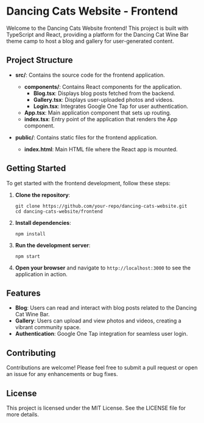 # Dancing Cats Website - Frontend

Welcome to the Dancing Cats Website frontend! This project is built with TypeScript and React, providing a platform for the Dancing Cat Wine Bar theme camp to host a blog and gallery for user-generated content.

## Project Structure

- **src/**: Contains the source code for the frontend application.
  - **components/**: Contains React components for the application.
    - **Blog.tsx**: Displays blog posts fetched from the backend.
    - **Gallery.tsx**: Displays user-uploaded photos and videos.
    - **Login.tsx**: Integrates Google One Tap for user authentication.
  - **App.tsx**: Main application component that sets up routing.
  - **index.tsx**: Entry point of the application that renders the App component.

- **public/**: Contains static files for the frontend application.
  - **index.html**: Main HTML file where the React app is mounted.

## Getting Started

To get started with the frontend development, follow these steps:

1. **Clone the repository**:
   ```
   git clone https://github.com/your-repo/dancing-cats-website.git
   cd dancing-cats-website/frontend
   ```

2. **Install dependencies**:
   ```
   npm install
   ```

3. **Run the development server**:
   ```
   npm start
   ```

4. **Open your browser** and navigate to `http://localhost:3000` to see the application in action.

## Features

- **Blog**: Users can read and interact with blog posts related to the Dancing Cat Wine Bar.
- **Gallery**: Users can upload and view photos and videos, creating a vibrant community space.
- **Authentication**: Google One Tap integration for seamless user login.

## Contributing

Contributions are welcome! Please feel free to submit a pull request or open an issue for any enhancements or bug fixes.

## License

This project is licensed under the MIT License. See the LICENSE file for more details.